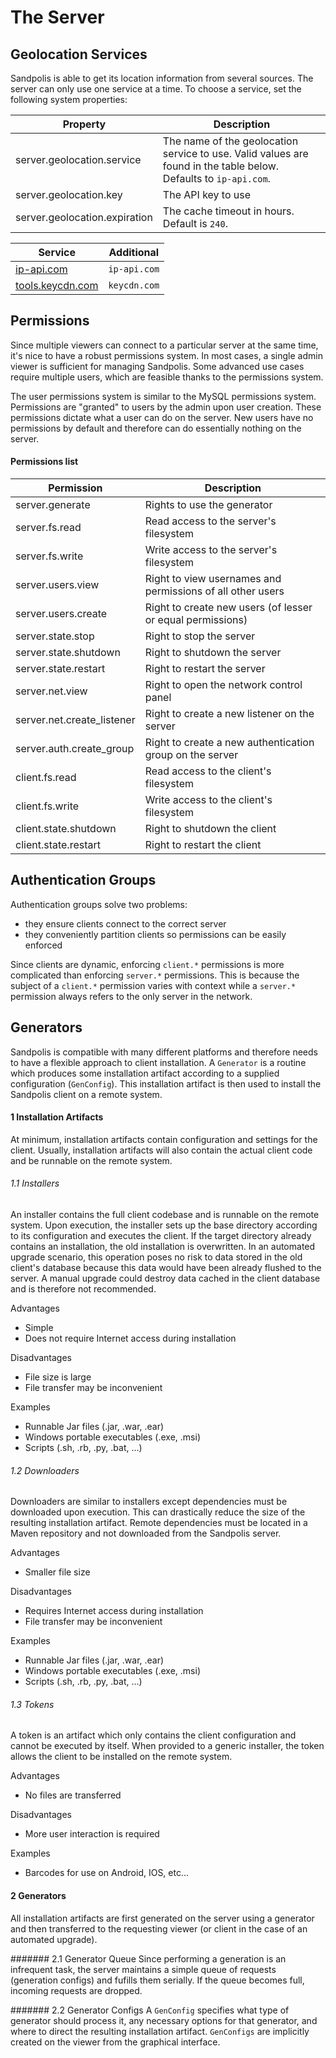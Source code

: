 # The Server

## Geolocation Services
Sandpolis is able to get its location information from several sources. The server can only use one service at a time. To choose a service, set the following system properties:

| Property   | Description |
|------------|-------------|
| server.geolocation.service | The name of the geolocation service to use. Valid values are found in the table below. Defaults to `ip-api.com`. |
| server.geolocation.key | The API key to use |
| server.geolocation.expiration | The cache timeout in hours. Default is `240`. |

| Service    | Additional |
|------------|------------|
| <a href="https://ip-api.com" target="_blank">ip-api.com</a> | `ip-api.com` |
| <a href="https://tools.keycdn.com/geo" target="_blank">tools.keycdn.com</a> | `keycdn.com` |

## Permissions
Since multiple viewers can connect to a particular server at the same time, it's nice to have a robust permissions system. In most cases, a single admin viewer is sufficient for managing Sandpolis. Some advanced use cases require multiple users, which are feasible thanks to the permissions system. 

The user permissions system is similar to the MySQL permissions system. Permissions are "granted" to users by the admin upon user creation. These permissions dictate what a user can do on the server. New users have no permissions by default and therefore can do essentially nothing on the server.

#### Permissions list

| Permission | Description |
|------------|-------------|
| server.generate | Rights to use the generator |
| server.fs.read | Read access to the server's filesystem |
| server.fs.write | Write access to the server's filesystem |
| server.users.view | Right to view usernames and permissions of all other users |
| server.users.create | Right to create new users (of lesser or equal permissions) |
| server.state.stop | Right to stop the server |
| server.state.shutdown | Right to shutdown the server |
| server.state.restart | Right to restart the server |
| server.net.view | Right to open the network control panel |
| server.net.create_listener | Right to create a new listener on the server |
| server.auth.create_group | Right to create a new authentication group on the server |
| client.fs.read | Read access to the client's filesystem |
| client.fs.write | Write access to the client's filesystem |
| client.state.shutdown | Right to shutdown the client |
| client.state.restart | Right to restart the client |

## Authentication Groups
Authentication groups solve two problems:
- they ensure clients connect to the correct server
- they conveniently partition clients so permissions can be easily enforced

Since clients are dynamic, enforcing `client.*` permissions is more complicated than enforcing `server.*` permissions. This is because the subject of a `client.*` permission varies with context while a `server.*` permission always refers to the only server in the network.  

## Generators
Sandpolis is compatible with many different platforms and therefore needs to have a flexible approach to client installation. A `Generator` is a routine which produces some installation artifact according to a supplied configuration (`GenConfig`). This installation artifact is then used to install the Sandpolis client on a remote system.

#### 1 Installation Artifacts
At minimum, installation artifacts contain configuration and settings for the client. Usually, installation artifacts will also contain the actual client code and be runnable on the remote system.

###### 1.1 Installers
An installer contains the full client codebase and is runnable on the remote system. Upon execution, the installer sets up the base directory according to its configuration and executes the client. If the target directory already contains an installation, the old installation is overwritten.  In an automated upgrade scenario, this operation poses no risk to data stored in the old client's database because this data would have been already flushed to the server. A manual upgrade could destroy data cached in the client database and is therefore not recommended.

Advantages
- Simple
- Does not require Internet access during installation

Disadvantages
- File size is large
- File transfer may be inconvenient

Examples
- Runnable Jar files (.jar, .war, .ear)
- Windows portable executables (.exe, .msi)
- Scripts (.sh, .rb, .py, .bat, ...)

###### 1.2 Downloaders
Downloaders are similar to installers except dependencies must be downloaded upon execution. This can drastically reduce the size of the resulting installation artifact. Remote dependencies must be located in a Maven repository and not downloaded from the Sandpolis server.

Advantages
- Smaller file size

Disadvantages
- Requires Internet access during installation
- File transfer may be inconvenient

Examples
- Runnable Jar files (.jar, .war, .ear)
- Windows portable executables (.exe, .msi)
- Scripts (.sh, .rb, .py, .bat, ...)
	
###### 1.3 Tokens
A token is an artifact which only contains the client configuration and cannot be executed by itself. When provided to a generic installer, the token allows the client to be installed on the remote system.

Advantages
- No files are transferred

Disadvantages
- More user interaction is required

Examples
- Barcodes for use on Android, IOS, etc...

#### 2 Generators
All installation artifacts are first generated on the server using a generator and then transferred to the requesting viewer (or client in the case of an automated upgrade). 

####### 2.1 Generator Queue
Since performing a generation is an infrequent task, the server maintains a simple queue of requests (generation configs) and fufills them serially. If the queue becomes full, incoming requests are dropped.

####### 2.2 Generator Configs
A `GenConfig` specifies what type of generator should process it, any necessary options for that generator, and where to direct the resulting installation artifact. `GenConfigs` are implicitly created on the viewer from the graphical interface.